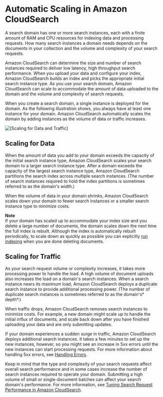 # Automatic Scaling in Amazon CloudSearch<a name="concepts-scaling"></a>

A search domain has one or more search instances, each with a finite amount of RAM and CPU resources for indexing data and processing requests\. How many search instances a domain needs depends on the documents in your collection and the volume and complexity of your search requests\.

Amazon CloudSearch can determine the size and number of search instances required to deliver low latency, high throughput search performance\. When you upload your data and configure your index, Amazon CloudSearch builds an index and picks the appropriate initial search instance type\. As you use your search domain, Amazon CloudSearch can scale to accommodate the amount of data uploaded to the domain and the volume and complexity of search requests\.

When you create a search domain, a single instance is deployed for the domain\. As the following illustration shows, you always have at least one instance for your domain\. Amazon CloudSearch automatically scales the domain by adding instances as the volume of data or traffic increases\. 

![\[Scaling for Data and Traffic\]](http://docs.aws.amazon.com/cloudsearch/latest/developerguide/images/cloudsearch-scaling-diagram.png)

## Scaling for Data<a name="w2aab5c29c13"></a>

When the amount of data you add to your domain exceeds the capacity of the initial search instance type, Amazon CloudSearch scales your search domain to a larger search instance type\. After a domain exceeds the capacity of the largest search instance type, Amazon CloudSearch partitions the search index across multiple search instances\. \(The number of search instances required to hold the index partitions is sometimes referred to as the domain's *width*\.\) 

When the volume of data in your domain shrinks, Amazon CloudSearch scales down your domain to fewer search instances or a smaller search instance type to minimize costs\.

**Note**  
If your domain has scaled up to accommodate your index size and you delete a large number of documents, the domain scales down the next time the full index is rebuilt\. Although the index is automatically rebuilt periodically, to scale down as quickly as possible you can explicitly [run indexing](indexing.md) when you are done deleting documents\. 

## Scaling for Traffic<a name="w2aab5c29c15"></a>

As your search request volume or complexity increases, it takes more processing power to handle the load\. A high volume of document uploads also increases the load on a domain's search instances\. When a search instance nears its maximum load, Amazon CloudSearch deploys a duplicate search instance to provide additional processing power\. \(The number of duplicate search instances is sometimes referred to as the domain's* depth*\.\) 

When traffic drops, Amazon CloudSearch removes search instances to minimize costs\. For example, a new domain might scale up to handle the initial influx of documents, and scale back down after you have finished uploading your data and are only submitting updates\.

If your domain experiences a sudden surge in traffic, Amazon CloudSearch deploys additional search instances\. It takes a few minutes to set up the new instances, however, so you might see an increase in 5xx errors until the new instances can start processing requests\. For more information about handling 5xx errors, see [Handling Errors](error-handling.md)\. 

Keep in mind that the type and complexity of your search requests affect overall search performance and in some cases increase the number of search instances required to operate your domain\. Submitting a high volume of small or single\-document batches can affect your search domain's performance\. For more information, see [Tuning Search Request Performance in Amazon CloudSearch](tuning-search.md)\.